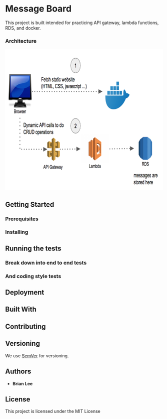 # Message Board

This project is built intended for practicing API gateway, lambda functions, RDS, and docker.

### Architecture

<p align="center">
  <img src="./doc/arch/MessageBoard.png" alt="Message Board Architecture"
       width="654" height="450">
</p>

## Getting Started

### Prerequisites

### Installing

## Running the tests

### Break down into end to end tests

### And coding style tests

## Deployment

## Built With

## Contributing

## Versioning

We use [SemVer](http://semver.org/) for versioning.

## Authors

* **Brian Lee** 

## License

This project is licensed under the MIT License
